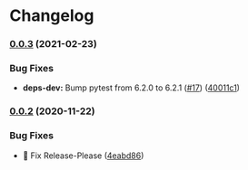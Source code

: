 # Changelog

### [0.0.3](https://www.github.com/BobcatProgrammer/skeleton-fastapi-gcp/compare/v0.0.2...v0.0.3) (2021-02-23)


### Bug Fixes

* **deps-dev:** Bump pytest from 6.2.0 to 6.2.1 ([#17](https://www.github.com/BobcatProgrammer/skeleton-fastapi-gcp/issues/17)) ([40011c1](https://www.github.com/BobcatProgrammer/skeleton-fastapi-gcp/commit/40011c1a220977bd4997b141df9f2956be58d1e4))

### [0.0.2](https://www.github.com/BobcatProgrammer/skeleton-fastapi-gcp/compare/0.0.1...v0.0.2) (2020-11-22)


### Bug Fixes

* :green_heart: Fix Release-Please ([4eabd86](https://www.github.com/BobcatProgrammer/skeleton-fastapi-gcp/commit/4eabd86781849a866477409ddb024f5f4aadc16b))
